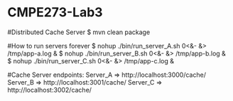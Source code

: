 # CMPE273-Lab3
#Distributed Cache Server
$ mvn clean package

#How to run servers forever
$ nohup ./bin/run_server_A.sh 0<&- &> /tmp/app-a.log & $ nohup ./bin/run_server_B.sh 0<&- &> /tmp/app-b.log & $ nohup ./bin/run_server_C.sh 0<&- &> /tmp/app-c.log &

#Cache Server endpoints:
Server_A => http://localhost:3000/cache/ Server_B => http://localhost:3001/cache/ Server_C => http://localhost:3002/cache/
